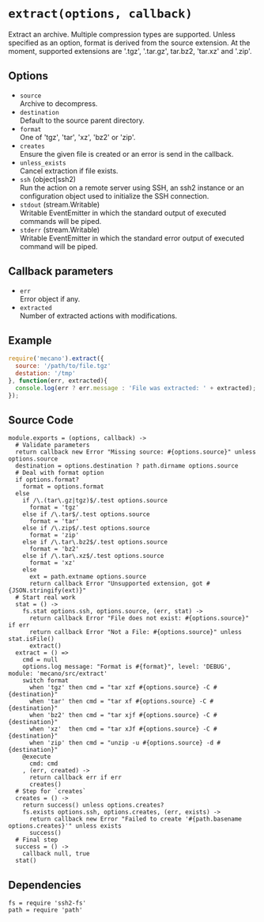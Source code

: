 
# `extract(options, callback)`

Extract an archive. Multiple compression types are supported. Unless
specified as an option, format is derived from the source extension. At the
moment, supported extensions are '.tgz', '.tar.gz', tar.bz2, 'tar.xz' and '.zip'.

## Options

*   `source`   
    Archive to decompress.   
*   `destination`   
    Default to the source parent directory.   
*   `format`   
    One of 'tgz', 'tar', 'xz', 'bz2' or 'zip'.   
*   `creates`   
    Ensure the given file is created or an error is send in the callback.   
*   `unless_exists`   
    Cancel extraction if file exists.   
*   `ssh` (object|ssh2)   
    Run the action on a remote server using SSH, an ssh2 instance or an
    configuration object used to initialize the SSH connection.   
*   `stdout` (stream.Writable)   
    Writable EventEmitter in which the standard output of executed commands will
    be piped.   
*   `stderr` (stream.Writable)   
    Writable EventEmitter in which the standard error output of executed command
    will be piped.   

## Callback parameters

*   `err`   
    Error object if any.   
*   `extracted`   
    Number of extracted actions with modifications.   

## Example

```javascript
require('mecano').extract({
  source: '/path/to/file.tgz'
  destation: '/tmp'
}, function(err, extracted){
  console.log(err ? err.message : 'File was extracted: ' + extracted);
});
```

## Source Code

    module.exports = (options, callback) ->
      # Validate parameters
      return callback new Error "Missing source: #{options.source}" unless options.source
      destination = options.destination ? path.dirname options.source
      # Deal with format option
      if options.format?
        format = options.format
      else
        if /\.(tar\.gz|tgz)$/.test options.source
          format = 'tgz'
        else if /\.tar$/.test options.source
          format = 'tar'
        else if /\.zip$/.test options.source
          format = 'zip'
        else if /\.tar\.bz2$/.test options.source
          format = 'bz2'
        else if /\.tar\.xz$/.test options.source
          format = 'xz'
        else
          ext = path.extname options.source
          return callback Error "Unsupported extension, got #{JSON.stringify(ext)}"
      # Start real work
      stat = () ->
        fs.stat options.ssh, options.source, (err, stat) ->
          return callback Error "File does not exist: #{options.source}" if err
          return callback Error "Not a File: #{options.source}" unless stat.isFile()
          extract()
      extract = () =>
        cmd = null
        options.log message: "Format is #{format}", level: 'DEBUG', module: 'mecano/src/extract'
        switch format
          when 'tgz' then cmd = "tar xzf #{options.source} -C #{destination}"
          when 'tar' then cmd = "tar xf #{options.source} -C #{destination}"
          when 'bz2' then cmd = "tar xjf #{options.source} -C #{destination}"
          when 'xz'  then cmd = "tar xJf #{options.source} -C #{destination}"
          when 'zip' then cmd = "unzip -u #{options.source} -d #{destination}"
        @execute
          cmd: cmd
        , (err, created) ->
          return callback err if err
          creates()
      # Step for `creates`
      creates = () ->
        return success() unless options.creates?
        fs.exists options.ssh, options.creates, (err, exists) ->
          return callback new Error "Failed to create '#{path.basename options.creates}'" unless exists
          success()
      # Final step
      success = () ->
        callback null, true
      stat()

## Dependencies

    fs = require 'ssh2-fs'
    path = require 'path'
